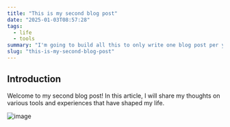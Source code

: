```yaml
---
title: "This is my second blog post"
date: "2025-01-03T08:57:28"
tags:
  - life
  - tools
summary: "I'm going to build all this to only write one blog post per year and call it a day"
slug: "this-is-my-second-blog-post"
---
```


## Introduction

Welcome to my second blog post! In this article, I will share my thoughts on various tools and experiences that have shaped my life.

![image](https://i.namu.wiki/i/gWENhpNKtbAg58J9i2Be_JlHXRI-yEhZ0ANXs9f0jO8KIQCnet2qjweEhhosPn_bHkq_bdLBzV54nCzYci5Oj77xXWphUounaXGLhaQgohj05oMSOLAiLG4Pc8cS4qz62gNXyjXIqD42_bX9EV8YIw7_WWhqkb6R3g4_CXdubm4.webp)
